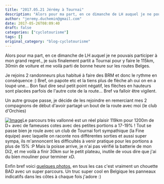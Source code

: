 ```yaml
---
title: "2017.05.21 Jérémy à Tournai"
description: "Alors pour ma part, en ce dimanche de LH auquel je ne pouvais participer à mon grand regret., je suis finalement partit a Tournai pour y faire le 115km, 30min de voiture et me voilà parti de bonne heure sur les routes Belges."
author: "jeremy.duchemin@gmail.com"
date: 2017-05-26T08:09:40
draft: false
categories: ["cyclotourisme"]
tags: []
original_category: "blog-cyclotourisme"
---
```


Alors pour ma part, en ce dimanche de LH auquel je ne pouvais participer &agrave; mon grand regret., je suis finalement partit a Tournai pour y faire le 115km, 30min de voiture et me voil&agrave; parti de bonne heure sur les routes Belges.

<!--more-->

Je rejoins 2 randonneurs plus habitu&eacute; &agrave; faire des BRM et donc le rythme en cons&eacute;quence :) Bref, on papote etc et la tiens plus de fl&egrave;che ah oui on en a loup&eacute; une... Bon faut dire seul petit point n&eacute;gatif, les fl&egrave;ches en hauteurs sont plac&eacute;es parfois de l'autre cote de la route... Bref va falloir &ecirc;tre vigilent.

Un autre groupe passe, je d&eacute;cide de les rejoindre en remerciant mes 2 compagnons de d&eacute;but d'avoir partag&eacute; un bout de la route avec moi (le club d'Orchies)

[![Image](https://lh3.googleusercontent.com/rbB-lO4J-KCYOv82yazcUJ9ycXcl8XZNbyStWiG2NkBtVL9jp_WHFxtHFgGfF7nzIoJMqLrcyj-YAb0XRln0Aqmtx4MXSRFpLLMRugX-ng3Dk5ZYAzALEhW-eg0s-ckHCRnfu6ZIKOdTxUQf4LnQdAAmmVLVGMLepT_oXgF-3RzOzjYwgE9JxTmMO7Y9CFx0-xJB6rD0kjT_AXigxXzQer2DRZKf3S9mMsO-yJLWC0LDm002FU0rx6qOnahrKbl1mjN6yDIEL21CHA8aROKG3EkizZor16nEHYx3e1GyJL2kM3CRgOdsmTQu6UDf7d7czsg3BOs-X96nffBG2ZGidruqtbUVy7GuEcpm3sxzXLwfZQIJXQxqjXLsPoiuKG1L0njeS5oVTZtoMVmGiwGxfcWLQoN-KlF0fkfZEQRzS76Uy-vZ4PLpYWBSCohFbsOMFBujkmSJgKVDemAeYa2bqK5Gm6rSRUhn-HQqiRH645hNZvCPRuNA6RdlHQeZfc_PgIS2XHn5yc9ATQYbbAhQr0zlFYmyn-VgDOhEB3n6kylMEjUIOcjdRpD3LDoRqVgVH7PnrExrGYgAKH9QxArB3-qnRX5N1-cGaPlxzZ6CBY6UTnaazRPbuw=w400)](https://lh3.googleusercontent.com/rbB-lO4J-KCYOv82yazcUJ9ycXcl8XZNbyStWiG2NkBtVL9jp_WHFxtHFgGfF7nzIoJMqLrcyj-YAb0XRln0Aqmtx4MXSRFpLLMRugX-ng3Dk5ZYAzALEhW-eg0s-ckHCRnfu6ZIKOdTxUQf4LnQdAAmmVLVGMLepT_oXgF-3RzOzjYwgE9JxTmMO7Y9CFx0-xJB6rD0kjT_AXigxXzQer2DRZKf3S9mMsO-yJLWC0LDm002FU0rx6qOnahrKbl1mjN6yDIEL21CHA8aROKG3EkizZor16nEHYx3e1GyJL2kM3CRgOdsmTQu6UDf7d7czsg3BOs-X96nffBG2ZGidruqtbUVy7GuEcpm3sxzXLwfZQIJXQxqjXLsPoiuKG1L0njeS5oVTZtoMVmGiwGxfcWLQoN-KlF0fkfZEQRzS76Uy-vZ4PLpYWBSCohFbsOMFBujkmSJgKVDemAeYa2bqK5Gm6rSRUhn-HQqiRH645hNZvCPRuNA6RdlHQeZfc_PgIS2XHn5yc9ATQYbbAhQr0zlFYmyn-VgDOhEB3n6kylMEjUIOcjdRpD3LDoRqVgVH7PnrExrGYgAKH9QxArB3-qnRX5N1-cGaPlxzZ6CBY6UTnaazRPbuw=w1085-h813-no)Le parcours tr&egrave;s vallonn&eacute; est un r&eacute;el plaisir 119km pour 1200m de D+ avec de fameuses cotes avec des petites portions a 17-19% !
Tout se passe bien je roule avec un club de Tournai fort sympathique (la Fine &eacute;quipe) avec laquelle on raconte nos diff&eacute;rentes sorties et aussi super sympa, ils m'annoncent les difficult&eacute;s &agrave; venir pratique pour les portions a plus de 15% :P
Mais la poisse arrive, je n'ai pas v&eacute;rifi&eacute; la batterie de mon Di2, et me voil&agrave; a finir 30km sur le petit plateau, inutile de vous dire que j'ai du bien mouliner pour terminer xD.

Enfin bref voici&nbsp;[quelques photos](https://goo.gl/photos/jemHfZHDpL3rFdFK7), en tous les cas c'est vraiment un chouette BAD avec un super parcours.
Un truc super cool en Belgique les panneaux indicatifs dans les c&ocirc;tes &agrave; chaque fois j'adore :)